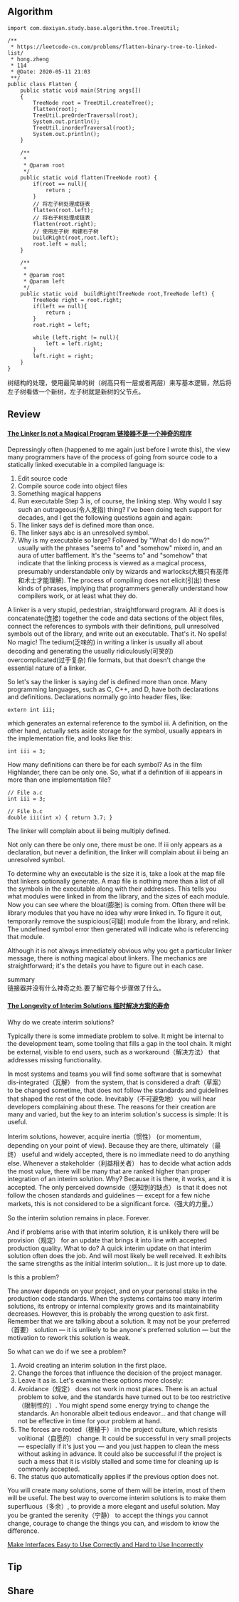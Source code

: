 ## Algorithm
```
import com.daxiyan.study.base.algorithm.tree.TreeUtil;

/**
 * https://leetcode-cn.com/problems/flatten-binary-tree-to-linked-list/
 * hong.zheng
 * 114
 * @Date: 2020-05-11 21:03
 **/
public class Flatten {
    public static void main(String args[])
    { 
        TreeNode root = TreeUtil.createTree();
        flatten(root);
        TreeUtil.preOrderTraversal(root);
        System.out.println();
        TreeUtil.inorderTraversal(root);
        System.out.println();
    }

    /**
     *
     * @param root
     */
    public static void flatten(TreeNode root) {
        if(root == null){
            return ;
        }
        // 将左子树处理成链表
        flatten(root.left);
        // 将右子树处理成链表
        flatten(root.right);
        // 使用左子树 构建右子树
        buildRight(root,root.left);
        root.left = null;
    }

    /**
     *
     * @param root
     * @param left
     */
    public static void  buildRight(TreeNode root,TreeNode left) {
        TreeNode right = root.right;
        if(left == null){
            return ;
        }
        root.right = left;

        while (left.right != null){
            left = left.right;
        }
        left.right = right;
    }
}
```
树结构的处理，使用最简单的树（树高只有一层或者两层）来写基本逻辑，然后将左子树看做一个新树，左子树就是新树的父节点。

## Review
#### [The Linker Is not a Magical Program 链接器不是一个神奇的程序](https://97-things-every-x-should-know.gitbooks.io/97-things-every-programmer-should-know/content/en/thing_53/)
Depressingly often (happened to me again just before I wrote this), the view many programmers have of the process of going from source code to a statically linked executable in a compiled language is:
1. Edit source code
2. Compile source code into object files
3. Something magical happens
4. Run executable
Step 3 is, of course, the linking step. Why would I say such an outrageous(令人发指) thing? I've been doing tech support for decades, and I get the following questions again and again:
1. The linker says def is defined more than once.
2. The linker says abc is an unresolved symbol.
3. Why is my executable so large?
Followed by "What do I do now?" usually with the phrases "seems to" and "somehow" mixed in, and an aura of utter bafflement. It's the "seems to" and "somehow" that indicate that the linking process is viewed as a magical process, presumably understandable only by wizards and warlocks(大概只有巫师和术士才能理解). The process of compiling does not elicit(引出) these kinds of phrases, implying that programmers generally understand how compilers work, or at least what they do.

A linker is a very stupid, pedestrian, straightforward program. All it does is concatenate(连接) together the code and data sections of the object files, connect the references to symbols with their definitions, pull unresolved symbols out of the library, and write out an executable. That's it. No spells! No magic! The tedium(乏味的) in writing a linker is usually all about decoding and generating the usually ridiculously(可笑的) overcomplicated(过于复杂) file formats, but that doesn't change the essential nature of a linker.

So let's say the linker is saying def is defined more than once. Many programming languages, such as C, C++, and D, have both declarations and definitions. Declarations normally go into header files, like:
```
extern int iii;

```
which generates an external reference to the symbol iii. A definition, on the other hand, actually sets aside storage for the symbol, usually appears in the implementation file, and looks like this:
```
int iii = 3;

```
How many definitions can there be for each symbol? As in the film Highlander, there can be only one. So, what if a definition of iii appears in more than one implementation file?
```
// File a.c
int iii = 3;
```
```
// File b.c
double iii(int x) { return 3.7; }
```
The linker will complain about iii being multiply defined.

Not only can there be only one, there must be one. If iii only appears as a declaration, but never a definition, the linker will complain about iii being an unresolved symbol.

To determine why an executable is the size it is, take a look at the map file that linkers optionally generate. A map file is nothing more than a list of all the symbols in the executable along with their addresses. This tells you what modules were linked in from the library, and the sizes of each module. Now you can see where the bloat(膨胀) is coming from. Often there will be library modules that you have no idea why were linked in. To figure it out, temporarily remove the suspicious(可疑) module from the library, and relink. The undefined symbol error then generated will indicate who is referencing that module.

Although it is not always immediately obvious why you get a particular linker message, there is nothing magical about linkers. The mechanics are straightforward; it's the details you have to figure out in each case.  

summary     
链接器并没有什么神奇之处.要了解它每个步骤做了什么。
#### [The Longevity of Interim Solutions 临时解决方案的寿命](https://97-things-every-x-should-know.gitbooks.io/97-things-every-programmer-should-know/content/en/thing_54/)
Why do we create interim solutions?

Typically there is some immediate problem to solve. It might be internal to the development team, some tooling that fills a gap in the tool chain. It might be external, visible to end users, such as a workaround（解决方法） that addresses missing functionality.

In most systems and teams you will find some software that is somewhat dis-integrated（瓦解） from the system, that is considered a draft（草案） to be changed sometime, that does not follow the standards and guidelines that shaped the rest of the code. Inevitably（不可避免地） you will hear developers complaining about these. The reasons for their creation are many and varied, but the key to an interim solution's success is simple: It is useful.

Interim solutions, however, acquire inertia（惯性） (or momentum, depending on your point of view). Because they are there, ultimately（最终） useful and widely accepted, there is no immediate need to do anything else. Whenever a stakeholder（利益相关者） has to decide what action adds the most value, there will be many that are ranked higher than proper integration of an interim solution. Why? Because it is there, it works, and it is accepted. The only perceived downside（感知到的缺点） is that it does not follow the chosen standards and guidelines — except for a few niche markets, this is not considered to be a significant force.（强大的力量。）

So the interim solution remains in place. Forever.

And if problems arise with that interim solution, it is unlikely there will be provision（规定） for an update that brings it into line with accepted production quality. What to do? A quick interim update on that interim solution often does the job. And will most likely be well received. It exhibits the same strengths as the initial interim solution... it is just more up to date.

Is this a problem?

The answer depends on your project, and on your personal stake in the production code standards. When the systems contains too many interim solutions, its entropy or internal complexity grows and its maintainability decreases. However, this is probably the wrong question to ask first. Remember that we are talking about a solution. It may not be your preferred（首要） solution — it is unlikely to be anyone's preferred solution — but the motivation to rework this solution is weak.

So what can we do if we see a problem?

1. Avoid creating an interim solution in the first place.
2. Change the forces that influence the decision of the project manager.
3. Leave it as is.
Let's examine these options more closely:
1. Avoidance（规定） does not work in most places. There is an actual problem to solve, and the standards have turned out to be too restrictive（限制性的）. You might spend some energy trying to change the standards. An honorable albeit tedious endeavor... and that change will not be effective in time for your problem at hand.
2. The forces are rooted（根植于） in the project culture, which resists volitional（自愿的） change. It could be successful in very small projects — especially if it's just you — and you just happen to clean the mess without asking in advance. It could also be successful if the project is such a mess that it is visibly stalled and some time for cleaning up is commonly accepted.
3. The status quo automatically applies if the previous option does not.

You will create many solutions, some of them will be interim, most of them will be useful. The best way to overcome interim solutions is to make them superfluous（多余）, to provide a more elegant and useful solution. May you be granted the serenity（宁静） to accept the things you cannot change, courage to change the things you can, and wisdom to know the difference.

[Make Interfaces Easy to Use Correctly and Hard to Use Incorrectly](https://97-things-every-x-should-know.gitbooks.io/97-things-every-programmer-should-know/content/en/thing_55/)
## Tip
## Share
